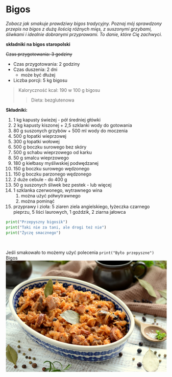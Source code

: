 # Bigos<br/>

*Zobacz jak smakuje prawdziwy bigos tradycyjny. Poznaj mój sprawdzony przepis na bigos z dużą ilością różnych mięs, z suszonymi grzybami, śliwkami i idealnie dobranymi przyprawami. To danie, które Cię zachwyci.*<br/>

**składniki na bigos staropolski**<br/>





~~Czas przygotowania: 3 godziny~~
- Czas przygotowania: 2 godziny
- Czas duszenia: 2 dni
    - może być dłużej
- Liczba porcji: 5 kg bigosu<br/>

>Kaloryczność kcal: 190 w 100 g bigosu
>>Dieta: bezglutenowa<br/>

**Składniki:**
1. 1 kg kapusty świeżej - pół średniej główki
2. 2 kg kapusty kiszonej + 2,5 szklanki wody do gotowania
3. 80 g suszonych grzybów + 500 ml wody do moczenia
4. 500 g łopatki wieprzowej
5. 300 g łopatki wołowej
6. 500 g boczku surowego bez skóry
7. 500 g schabu wieprzowego od karku
8. 50 g smalcu wieprzowego
9. 180 g kiełbasy myśliwskiej podwędzanej
10. 150 g boczku surowego wędzonego
11. 150 g boczku parzonego wędzonego
12. 2 duże cebule - do 400 g
13. 50 g suszonych śliwek bez pestek - lub więcej
14. 1 szklanka czerwonego, wytrawnego wina
    1. można użyć półwytrawnego
    2. można pominąć
15. przyprawy i zioła: 5 ziaren ziela angielskiego, łyżeczka czarnego pieprzu, 5 liści laurowych, 1 goździk, 2 ziarna jałowca<br/>

```py 
print("Przepyszny bigosik")
print("Taki nie za tani, ale drogi też nie")
print("Życzę smacznego")
```
<br/>



Jeśli smakowało to możemy użyć polecenia ``print("Było przepyszne")``
Bigos
![bigos.jpg](bigos.jpg)
